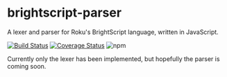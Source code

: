 # brightscript-parser

A lexer and parser for Roku's BrightScript language, written in JavaScript.

[![Build Status](https://travis-ci.org/RokuCommunity/brightscript-parser.svg?branch=master)](https://travis-ci.org/RokuCommunity/brightscript-parser)
[![Coverage Status](https://coveralls.io/repos/github/RokuCommunity/brightscript-parser/badge.svg?branch=master)](https://coveralls.io/github/RokuCommunity/brightscript-parser?branch=master)
![npm](https://img.shields.io/npm/v/brightscript-parser.svg)



Currently only the lexer has been implemented, but hopefully the parser is coming soon.
